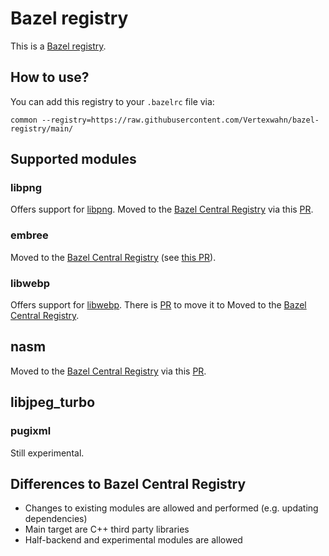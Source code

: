 # Bazel registry

This is a [Bazel registry](https://bazel.build/external/registry).

## How to use?

You can add this registry to your `.bazelrc` file via:

```
common --registry=https://raw.githubusercontent.com/Vertexwahn/bazel-registry/main/
```

## Supported modules

### libpng

Offers support for [libpng](http://www.libpng.org/pub/png/libpng.html).
Moved to the [Bazel Central Registry](https://registry.bazel.build/) via this [PR](https://github.com/bazelbuild/bazel-central-registry/pull/1005).

### embree

Moved to the [Bazel Central Registry](https://registry.bazel.build/) (see [this PR](https://github.com/bazelbuild/bazel-central-registry/pull/964)).

### libwebp

Offers support for [libwebp](https://chromium.googlesource.com/webm/libwebp).
There is [PR](https://github.com/bazelbuild/bazel-central-registry/pull/1038) to move it to Moved to the [Bazel Central Registry](https://registry.bazel.build/).

## nasm

Moved to the [Bazel Central Registry](https://registry.bazel.build/) via this [PR](https://github.com/bazelbuild/bazel-central-registry/pull/1042).

## libjpeg_turbo

### pugixml

Still experimental.

## Differences to Bazel Central Registry

- Changes to existing modules are allowed and performed (e.g. updating dependencies)
- Main target are C++ third party libraries
- Half-backend and experimental modules are allowed
